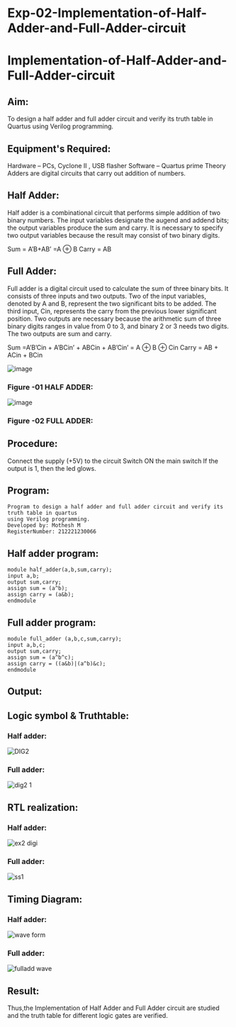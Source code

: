 # Exp-02-Implementation-of-Half-Adder-and-Full-Adder-circuit
# Implementation-of-Half-Adder-and-Full-Adder-circuit
## Aim:
To design a half adder and full adder circuit and verify its truth table in Quartus using Verilog programming.

## Equipment's Required:
Hardware – PCs, Cyclone II , USB flasher
Software – Quartus prime
Theory
Adders are digital circuits that carry out addition of numbers.

## Half Adder:
Half adder is a combinational circuit that performs simple addition of two binary numbers. The input variables designate the augend and addend bits; the output variables produce the sum and carry. It is necessary to specify two output variables because the result may consist of two binary digits.

Sum = A’B+AB’ =A ⊕ B Carry = AB

## Full Adder:
Full adder is a digital circuit used to calculate the sum of three binary bits. It consists of three inputs and two outputs. Two of the input variables, denoted by A and B, represent the two significant bits to be added. The third input, Cin, represents the carry from the previous lower significant position. Two outputs are necessary because the arithmetic sum of three binary digits ranges in value from 0 to 3, and binary 2 or 3 needs two digits. The two outputs are sum and carry.

Sum =A’B’Cin + A’BCin’ + ABCin + AB’Cin’ = A ⊕ B ⊕ Cin Carry = AB + ACin + BCin

 ![image](https://user-images.githubusercontent.com/36288975/163552156-a13e5a56-c638-4110-97d9-8896907c8d25.png)

### Figure -01 HALF ADDER:


![image](https://user-images.githubusercontent.com/36288975/163552057-b3547877-6d07-45b4-b7e0-bcfebfad9e1d.png)

### Figure -02 FULL ADDER: 

## Procedure:

Connect the supply (+5V) to the circuit
Switch ON the main switch
If the output is 1, then the led glows.

## Program:
~~~
Program to design a half adder and full adder circuit and verify its truth table in quartus
using Verilog programming.
Developed by: Mothesh M
RegisterNumber: 212221230066
~~~

## Half adder program:
~~~
module half_adder(a,b,sum,carry);
input a,b;
output sum,carry;
assign sum = (a^b);
assign carry = (a&b);
endmodule
~~~
## Full adder program:
~~~
module full_adder (a,b,c,sum,carry);
input a,b,c;
output sum,carry;
assign sum = (a^b^c);
assign carry = ((a&b)|(a^b)&c);
endmodule
~~~
## Output:

## Logic symbol & Truthtable:
### Half adder:
![DIG2](https://user-images.githubusercontent.com/94154683/164457046-bfdb27f7-66f8-4a5f-b1a9-46e3b3c312c7.PNG)
### Full adder:
![dig2 1](https://user-images.githubusercontent.com/94154683/164457085-f0929a1f-0001-4937-960d-1e386ca6c9bd.PNG)

## RTL realization:
### Half adder:
![ex2 digi](https://user-images.githubusercontent.com/94154683/164240824-a7b58108-4a64-413d-a691-86d2e2cf4b99.PNG)
### Full adder:
![ss1](https://user-images.githubusercontent.com/94154683/164455620-be9d5c59-e310-411b-bfd9-60065080e8c7.PNG)

## Timing Diagram:
### Half adder:
![wave form](https://user-images.githubusercontent.com/94154683/164241126-0c182b82-6619-47e3-bfa6-88b5a3b7b2c4.PNG)
### Full adder:
![fulladd wave](https://user-images.githubusercontent.com/94154683/164455712-701ead16-9633-494c-8504-b19833e7c6a3.PNG)

## Result:
Thus,the Implementation of Half Adder and Full Adder circuit are studied and the truth table for different logic gates are verified.

           
